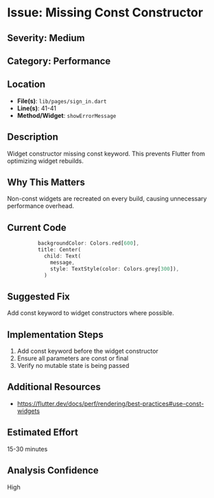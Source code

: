 # Issue: Missing Const Constructor

## Severity: Medium

## Category: Performance

## Location
- **File(s)**: `lib/pages/sign_in.dart`
- **Line(s)**: 41-41
- **Method/Widget**: `showErrorMessage`

## Description
Widget constructor missing const keyword. This prevents Flutter from optimizing widget rebuilds.

## Why This Matters
Non-const widgets are recreated on every build, causing unnecessary performance overhead.

## Current Code
```dart
          backgroundColor: Colors.red[600],
          title: Center(
            child: Text(
              message,
              style: TextStyle(color: Colors.grey[300]),
            )
```

## Suggested Fix
Add const keyword to widget constructors where possible.

## Implementation Steps
1. Add const keyword before the widget constructor
2. Ensure all parameters are const or final
3. Verify no mutable state is being passed

## Additional Resources
- https://flutter.dev/docs/perf/rendering/best-practices#use-const-widgets

## Estimated Effort
15-30 minutes

## Analysis Confidence
High

